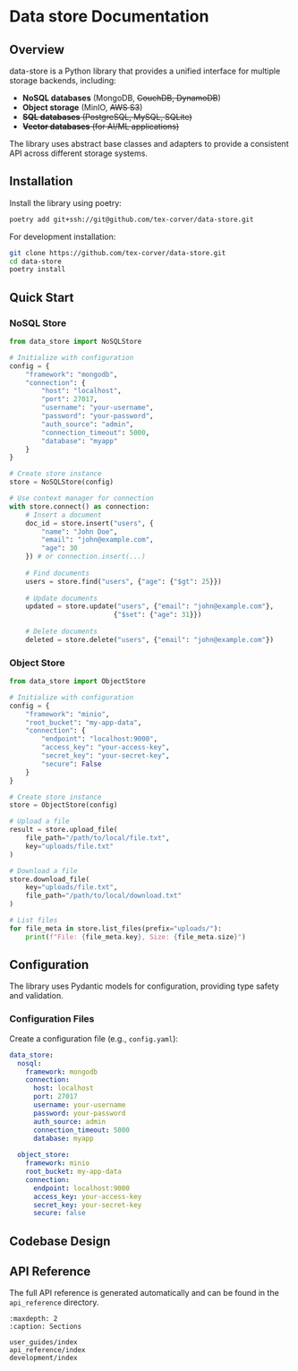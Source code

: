 # Data store Documentation

## Overview

data-store is a Python library that provides a unified interface for multiple storage backends, including:

- **NoSQL databases** (MongoDB, ~~CouchDB, DynamoDB~~)
- **Object storage** (MinIO, ~~AWS S3~~)
- ~~**SQL databases** (PostgreSQL, MySQL, SQLite)~~
- ~~**Vector databases** (for AI/ML applications)~~

The library uses abstract base classes and adapters to provide a consistent API across different storage systems.

## Installation

Install the library using poetry:

```bash
poetry add git+ssh://git@github.com/tex-corver/data-store.git
```

For development installation:

```bash
git clone https://github.com/tex-corver/data-store.git
cd data-store
poetry install
```

## Quick Start

### NoSQL Store

```python
from data_store import NoSQLStore

# Initialize with configuration
config = {
    "framework": "mongodb",
    "connection": {
        "host": "localhost",
        "port": 27017,
        "username": "your-username",
        "password": "your-password",
        "auth_source": "admin",
        "connection_timeout": 5000,
        "database": "myapp"
    }
}

# Create store instance
store = NoSQLStore(config)

# Use context manager for connection
with store.connect() as connection:
    # Insert a document
    doc_id = store.insert("users", {
        "name": "John Doe",
        "email": "john@example.com",
        "age": 30
    }) # or connection.insert(...)
    
    # Find documents
    users = store.find("users", {"age": {"$gt": 25}})
    
    # Update documents
    updated = store.update("users", {"email": "john@example.com"}, 
                          {"$set": {"age": 31}})
    
    # Delete documents
    deleted = store.delete("users", {"email": "john@example.com"})
```

### Object Store

```python
from data_store import ObjectStore

# Initialize with configuration
config = {
    "framework": "minio",
    "root_bucket": "my-app-data",
    "connection": {
        "endpoint": "localhost:9000",
        "access_key": "your-access-key",
        "secret_key": "your-secret-key",
        "secure": False
    }
}

# Create store instance
store = ObjectStore(config)

# Upload a file
result = store.upload_file(
    file_path="/path/to/local/file.txt",
    key="uploads/file.txt"
)

# Download a file
store.download_file(
    key="uploads/file.txt",
    file_path="/path/to/local/download.txt"
)

# List files
for file_meta in store.list_files(prefix="uploads/"):
    print(f"File: {file_meta.key}, Size: {file_meta.size}")
```

## Configuration

The library uses Pydantic models for configuration, providing type safety and validation.

### Configuration Files

Create a configuration file (e.g., `config.yaml`):

```yaml
data_store:
  nosql:
    framework: mongodb
    connection:
      host: localhost
      port: 27017
      username: your-username
      password: your-password
      auth_source: admin
      connection_timeout: 5000
      database: myapp
  
  object_store:
    framework: minio
    root_bucket: my-app-data
    connection:
      endpoint: localhost:9000
      access_key: your-access-key
      secret_key: your-secret-key
      secure: false
```

## Codebase Design


## API Reference

The full API reference is generated automatically and can be found in the `api_reference` directory.

```{toctree}
:maxdepth: 2
:caption: Sections

user_guides/index
api_reference/index
development/index